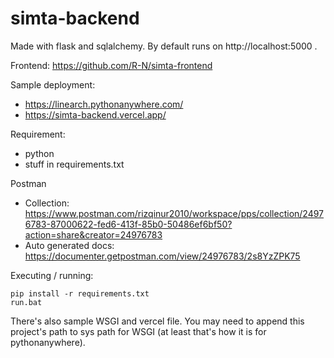 # simta-backend
 
Made with flask and sqlalchemy. By default runs on http://localhost:5000 .

Frontend: https://github.com/R-N/simta-frontend

Sample deployment: 
- https://linearch.pythonanywhere.com/
- https://simta-backend.vercel.app/

Requirement:
- python
- stuff in requirements.txt

Postman
- Collection: https://www.postman.com/rizqinur2010/workspace/pps/collection/24976783-87000622-fed6-413f-85b0-50486ef6bf50?action=share&creator=24976783
- Auto generated docs: https://documenter.getpostman.com/view/24976783/2s8YzZPK75

Executing / running:
```
pip install -r requirements.txt
run.bat
```

There's also sample WSGI and vercel file. You may need to append this project's path to sys path for WSGI (at least that's how it is for pythonanywhere).
